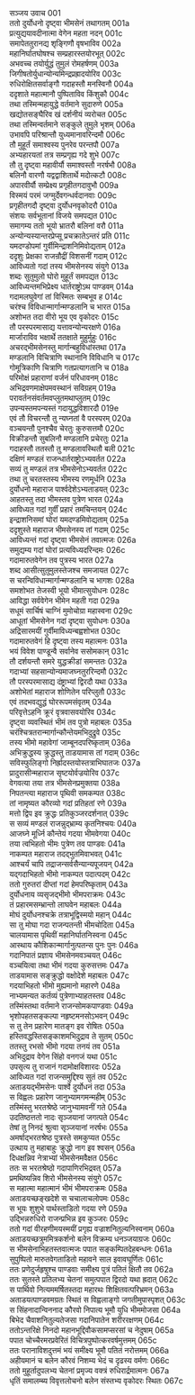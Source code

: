 सञ्जय उवाच	001  
ततो दुर्योधनो दृष्ट्वा भीमसेनं तथागतम्	001a  
प्रत्युद्ययावदीनात्मा वेगेन महता नदन्	001c  
समापेततुरानद्य शृङ्गिणौ वृषभाविव	002a  
महानिर्घातघोषश्च सम्प्रहारस्तयोरभूत्	002c  
अभवच्च तयोर्युद्धं तुमुलं रोमहर्षणम्	003a  
जिगीषतोर्युधान्योन्यमिन्द्रप्रह्रादयोरिव	003c  
रुधिरोक्षितसर्वाङ्गौ गदाहस्तौ मनस्विनौ	004a  
ददृशाते महात्मानौ पुष्पिताविव किंशुकौ	004c  
तथा तस्मिन्महायुद्धे वर्तमाने सुदारुणे	005a  
खद्योतसङ्घैरिव खं दर्शनीयं व्यरोचत	005c  
तथा तस्मिन्वर्तमाने सङ्कुले तुमुले भृशम्	006a  
उभावपि परिश्रान्तौ युध्यमानावरिन्दमौ	006c  
तौ मुहूर्तं समाश्वस्य पुनरेव परन्तपौ	007a  
अभ्यहारयतां तत्र सम्प्रगृह्य गदे शुभे	007c  
तौ तु दृष्ट्वा महावीर्यौ समाश्वस्तौ नरर्षभौ	008a  
बलिनौ वारणौ यद्वद्वाशितार्थे मदोत्कटौ	008c  
अपारवीर्यौ सम्प्रेक्ष्य प्रगृहीतगदावुभौ	009a  
विस्मयं परमं जग्मुर्देवगन्धर्वदानवाः	009c  
प्रगृहीतगदौ दृष्ट्वा दुर्योधनवृकोदरौ	010a  
संशयः सर्वभूतानां विजये समपद्यत	010c  
समागम्य ततो भूयो भ्रातरौ बलिनां वरौ	011a  
अन्योन्यस्यान्तरप्रेप्सू प्रचक्रातेऽन्तरं प्रति	011c  
यमदण्डोपमां गुर्वीमिन्द्राशनिमिवोद्यताम्	012a  
ददृशुः प्रेक्षका राजन्रौद्रीं विशसनीं गदाम्	012c  
आविध्यतो गदां तस्य भीमसेनस्य संयुगे	013a  
शब्दः सुतुमुलो घोरो मुहूर्तं समपद्यत	013c  
आविध्यन्तमभिप्रेक्ष्य धार्तराष्ट्रोऽथ पाण्डवम्	014a  
गदामलघुवेगां तां विस्मितः सम्बभूव ह	014c  
चरंश्च विविधान्मार्गान्मण्डलानि च भारत	015a  
अशोभत तदा वीरो भूय एव वृकोदरः	015c  
तौ परस्परमासाद्य यत्तावन्योन्यरक्षणे	016a  
मार्जाराविव भक्षार्थे ततक्षाते मुहुर्मुहुः	016c  
अचरद्भीमसेनस्तु मार्गान्बहुविधांस्तथा	017a  
मण्डलानि विचित्राणि स्थानानि विविधानि च	017c  
गोमूत्रिकाणि चित्राणि गतप्रत्यागतानि च	018a  
परिमोक्षं प्रहाराणां वर्जनं परिधावनम्	018c  
अभिद्रवणमाक्षेपमवस्थानं सविग्रहम्	019a  
परावर्तनसंवर्तमवप्लुतमथाप्लुतम्	019c  
उपन्यस्तमपन्यस्तं गदायुद्धविशारदौ	019e  
एवं तौ विचरन्तौ तु न्यघ्नतां वै परस्परम्	020a  
वञ्चयन्तौ पुनश्चैव चेरतुः कुरुसत्तमौ	020c  
विक्रीडन्तौ सुबलिनौ मण्डलानि प्रचेरतुः	021a  
गदाहस्तौ ततस्तौ तु मण्डलावस्थितौ बली	021c  
दक्षिणं मण्डलं राजन्धार्तराष्ट्रोऽभ्यवर्तत	022a  
सव्यं तु मण्डलं तत्र भीमसेनोऽभ्यवर्तत	022c  
तथा तु चरतस्तस्य भीमस्य रणमूर्धनि	023a  
दुर्योधनो महाराज पार्श्वदेशेऽभ्यताडयत्	023c  
आहतस्तु तदा भीमस्तव पुत्रेण भारत	024a  
आविध्यत गदां गुर्वीं प्रहारं तमचिन्तयन्	024c  
इन्द्राशनिसमां घोरां यमदण्डमिवोद्यताम्	025a  
ददृशुस्ते महाराज भीमसेनस्य तां गदाम्	025c  
आविध्यन्तं गदां दृष्ट्वा भीमसेनं तवात्मजः	026a  
समुद्यम्य गदां घोरां प्रत्यविध्यदरिन्दमः	026c  
गदामारुतवेगेन तव पुत्रस्य भारत	027a  
शब्द आसीत्सुतुमुलस्तेजश्च समजायत	027c  
स चरन्विविधान्मार्गान्मण्डलानि च भागशः	028a  
समशोभत तेजस्वी भूयो भीमात्सुयोधनः	028c  
आविद्धा सर्ववेगेन भीमेन महती गदा	029a  
सधूमं सार्चिषं चाग्निं मुमोचोग्रा महास्वना	029c  
आधूतां भीमसेनेन गदां दृष्ट्वा सुयोधनः	030a  
अद्रिसारमयीं गुर्वीमाविध्यन्बह्वशोभत	030c  
गदामारुतवेगं हि दृष्ट्वा तस्य महात्मनः	031a  
भयं विवेश पाण्डून्वै सर्वानेव ससोमकान्	031c  
तौ दर्शयन्तौ समरे युद्धक्रीडां समन्ततः	032a  
गदाभ्यां सहसान्योन्यमाजघ्नतुररिन्दमौ	032c  
तौ परस्परमासाद्य दंष्ट्राभ्यां द्विरदौ यथा	033a  
अशोभेतां महाराज शोणितेन परिप्लुतौ	033c  
एवं तदभवद्युद्धं घोररूपमसंवृतम्	034a  
परिवृत्तेऽहनि क्रूरं वृत्रवासवयोरिव	034c  
दृष्ट्वा व्यवस्थितं भीमं तव पुत्रो महाबलः	035a  
चरंश्चित्रतरान्मार्गान्कौन्तेयमभिदुद्रुवे	035c  
तस्य भीमो महावेगां जाम्बूनदपरिष्कृताम्	036a  
अभिक्रुद्धस्य क्रुद्धस्तु ताडयामास तां गदाम्	036c  
सविस्फुलिङ्गो निर्ह्रादस्तयोस्तत्राभिघातजः	037a  
प्रादुरासीन्महाराज सृष्टयोर्वज्रयोरिव	037c  
वेगवत्या तया तत्र भीमसेनप्रमुक्तया	038a  
निपतन्त्या महाराज पृथिवी समकम्पत	038c  
तां नामृष्यत कौरव्यो गदां प्रतिहतां रणे	039a  
मत्तो द्विप इव क्रुद्धः प्रतिकुञ्जरदर्शनात्	039c  
स सव्यं मण्डलं राजन्नुद्भ्राम्य कृतनिश्चयः	040a  
आजघ्ने मूर्ध्नि कौन्तेयं गदया भीमवेगया	040c  
तया त्वभिहतो भीमः पुत्रेण तव पाण्डवः	041a  
नाकम्पत महाराज तदद्भुतमिवाभवत्	041c  
आश्चर्यं चापि तद्राजन्सर्वसैन्यान्यपूजयन्	042a  
यद्गदाभिहतो भीमो नाकम्पत पदात्पदम्	042c  
ततो गुरुतरां दीप्तां गदां हेमपरिष्कृताम्	043a  
दुर्योधनाय व्यसृजद्भीमो भीमपराक्रमः	043c  
तं प्रहारमसम्भ्रान्तो लाघवेन महाबलः	044a  
मोघं दुर्योधनश्चक्रे तत्राभूद्विस्मयो महान्	044c  
सा तु मोघा गदा राजन्पतन्ती भीमचोदिता	045a  
चालयामास पृथिवीं महानिर्घातनिस्वना	045c  
आस्थाय कौशिकान्मार्गानुत्पतन्स पुनः पुनः	046a  
गदानिपातं प्रज्ञाय भीमसेनमवञ्चयत्	046c  
वञ्चयित्वा तथा भीमं गदया कुरुसत्तमः	047a  
ताडयामास सङ्क्रुद्धो वक्षोदेशे महाबलः	047c  
गदयाभिहतो भीमो मुह्यमानो महारणे	048a  
नाभ्यमन्यत कर्तव्यं पुत्रेणाभ्याहतस्तव	048c  
तस्मिंस्तथा वर्तमाने राजन्सोमकपाण्डवाः	049a  
भृशोपहतसङ्कल्पा नहृष्टमनसोऽभवन्	049c  
स तु तेन प्रहारेण मातङ्ग इव रोषितः	050a  
हस्तिवद्धस्तिसङ्काशमभिदुद्राव ते सुतम्	050c  
ततस्तु रभसो भीमो गदया तनयं तव	051a  
अभिदुद्राव वेगेन सिंहो वनगजं यथा	051c  
उपसृत्य तु राजानं गदामोक्षविशारदः	052a  
आविध्यत गदां राजन्समुद्दिश्य सुतं तव	052c  
अताडयद्भीमसेनः पार्श्वे दुर्योधनं तदा	053a  
स विह्वलः प्रहारेण जानुभ्यामगमन्महीम्	053c  
तस्मिंस्तु भरतश्रेष्ठे जानुभ्यामवनीं गते	054a  
उदतिष्ठत्ततो नादः सृञ्जयानां जगत्पते	054c  
तेषां तु निनदं श्रुत्वा सृञ्जयानां नरर्षभः	055a  
अमर्षाद्भरतश्रेष्ठ पुत्रस्ते समकुप्यत	055c  
उत्थाय तु महाबाहुः क्रुद्धो नाग इव श्वसन्	056a  
दिधक्षन्निव नेत्राभ्यां भीमसेनमवैक्षत	056c  
ततः स भरतश्रेष्ठो गदापाणिरभिद्रवत्	057a  
प्रमथिष्यन्निव शिरो भीमसेनस्य संयुगे	057c  
स महात्मा महात्मानं भीमं भीमपराक्रमः	058a  
अताडयच्छङ्खदेशे स चचालाचलोपमः	058c  
स भूयः शुशुभे पार्थस्ताडितो गदया रणे	059a  
उद्भिन्नरुधिरो राजन्प्रभिन्न इव कुञ्जरः	059c  
ततो गदां वीरहणीमयस्मयीं प्रगृह्य वज्राशनितुल्यनिस्वनाम्	060a  
अताडयच्छत्रुममित्रकर्शनो बलेन विक्रम्य धनञ्जयाग्रजः	060c  
स भीमसेनाभिहतस्तवात्मजः पपात सङ्कम्पितदेहबन्धनः	061a  
सुपुष्पितो मारुतवेगताडितो महावने साल इवावघूर्णितः	061c  
ततः प्रणेदुर्जहृषुश्च पाण्डवाः समीक्ष्य पुत्रं पतितं क्षितौ तव	062a  
ततः सुतस्ते प्रतिलभ्य चेतनां समुत्पपात द्विरदो यथा ह्रदात्	062c  
स पार्थिवो नित्यममर्षितस्तदा महारथः शिक्षितवत्परिभ्रमन्	063a  
अताडयत्पाण्डवमग्रतः स्थितं स विह्वलाङ्गो जगतीमुपास्पृशत्	063c  
स सिंहनादान्विननाद कौरवो निपात्य भूमौ युधि भीममोजसा	064a  
बिभेद चैवाशनितुल्यतेजसा गदानिपातेन शरीररक्षणम्	064c  
ततोऽन्तरिक्षे निनदो महानभूद्दिवौकसामप्सरसां च नेदुषाम्	065a  
पपात चोच्चैरमरप्रवेरितं विचित्रपुष्पोत्करवर्षमुत्तमम्	065c  
ततः परानाविशदुत्तमं भयं समीक्ष्य भूमौ पतितं नरोत्तमम्	066a  
अहीयमानं च बलेन कौरवं निशम्य भेदं च दृढस्य वर्मणः	066c  
ततो मुहूर्तादुपलभ्य चेतनां प्रमृज्य वक्त्रं रुधिरार्द्रमात्मनः	067a  
धृतिं समालम्ब्य विवृत्तलोचनो बलेन संस्तभ्य वृकोदरः स्थितः	067c  
